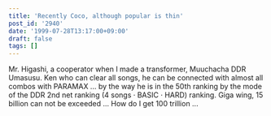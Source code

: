```yaml
---
title: 'Recently Coco, although popular is thin'
post_id: '2940'
date: '1999-07-28T13:17:00+09:00'
draft: false
tags: []
---
```


Mr. Higashi, a cooperator when I made a transformer, Muuchacha DDR Umasusu. Ken who can clear all songs, he can be connected with almost all combos with PARAMAX ... by the way he is in the 50th ranking by the mode of the DDR 2nd net ranking (4 songs · BASIC · HARD) ranking. Giga wing, 15 billion can not be exceeded ... How do I get 100 trillion ...